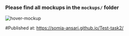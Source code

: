 ### Please find all mockups in the `mockups/` folder
![hover-mockup](https://user-images.githubusercontent.com/10798986/57175407-2d2a2600-6e65-11e9-8245-024b977be440.png)

#Published at:  https://somia-ansari.github.io/Test-task2/
